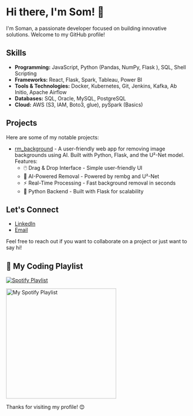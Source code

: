  # Hi there, I'm Som! 👋
I'm Soman, a passionate developer focused on building innovative solutions. Welcome to my GitHub profile!
 
## Skills

- **Programming:** JavaScript, Python (Pandas, NumPy, Flask ), SQL, Shell Scripting
- **Frameworks:** React, Flask, Spark, Tableau, Power BI
- **Tools & Technologies:** Docker, Kubernetes, Git, Jenkins, Kafka, Ab Initio, Apache Airflow
- **Databases:**  SQL, Oracle, MySQL, PostgreSQL
- **Cloud:**  AWS (S3, IAM, Boto3, glue), pySpark (Basics) 



## Projects

Here are some of my notable projects:

- [rm_background](https://github.com/som4n/rm_backround) - A user-friendly web app for removing image backgrounds using AI. Built with Python, Flask, and the U²-Net model. Features:
  - 🖱️ Drag & Drop Interface - Simple user-friendly UI
  - 🧠 AI-Powered Removal - Powered by rembg and U²-Net
  - ⚡ Real-Time Processing - Fast background removal in seconds
  - 🐍 Python Backend - Built with Flask for scalability

## Let's Connect

- [LinkedIn](https://www.linkedin.com/in/somanathseenivasan/)
- [Email](mailto:somanathseeni@gmail.com)

Feel free to reach out if you want to collaborate on a project or just want to say hi!

## 🎵 My Coding Playlist
[![Spotify Playlist](https://img.shields.io/badge/Spotify-1ED760?&style=for-the-badge&logo=spotify&logoColor=white)](https://open.spotify.com/playlist/37i9dQZF1DWZS4GhkDZq7c)

<a href="https://open.spotify.com/playlist/37i9dQZF1DWZS4GhkDZq7c">
  <img src="https://i.scdn.co/image/ab67706f00000003133d6872a06f70f51143930c" width="300" alt="My Spotify Playlist">
</a>

Thanks for visiting my profile! 😊
